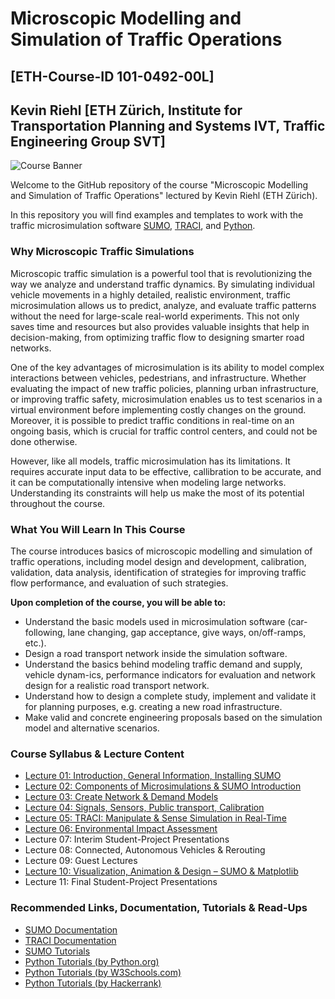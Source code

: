 # Microscopic Modelling and Simulation of Traffic Operations 
## [ETH-Course-ID 101-0492-00L]
## Kevin Riehl [ETH Zürich, Institute for Transportation Planning and Systems IVT, Traffic Engineering Group SVT]

![Course Banner](pictures/banner.PNG "Course Banner")

Welcome to the GitHub repository of the course "Microscopic Modelling and Simulation of Traffic Operations" lectured by Kevin Riehl (ETH Zürich).

In this repository you will find examples and templates to work with the traffic microsimulation software [SUMO](https://sumo.dlr.de/), [TRACI](https://sumo.dlr.de/docs/TraCI.html), and [Python](https://www.python.org/).

### Why Microscopic Traffic Simulations

Microscopic traffic simulation is a powerful tool that is revolutionizing the way we analyze and understand traffic dynamics. 
By simulating individual vehicle movements in a highly detailed, realistic environment, traffic microsimulation allows us to predict, analyze, and evaluate traffic patterns without the need for large-scale real-world experiments. 
This not only saves time and resources but also provides valuable insights that help in decision-making, from optimizing traffic flow to designing smarter road networks.

One of the key advantages of microsimulation is its ability to model complex interactions between vehicles, pedestrians, and infrastructure. 
Whether evaluating the impact of new traffic policies, planning urban infrastructure, or improving traffic safety, microsimulation enables us to test scenarios in a virtual environment before implementing costly changes on the ground.
Moreover, it is possible to predict traffic conditions in real-time on an ongoing basis, which is crucial for traffic control centers, and could not be done otherwise.

However, like all models, traffic microsimulation has its limitations. 
It requires accurate input data to be effective, callibration to be accurate, and it can be computationally intensive when modeling large networks. Understanding its constraints will help us make the most of its potential throughout the course.


### What You Will Learn In This Course
The course introduces basics of microscopic modelling and simulation of traffic operations, including model design and development, calibration, validation, data analysis, identification of strategies for improving traffic flow performance, and evaluation of such strategies. 

**Upon completion of the course, you will be able to:**
- Understand the basic models used in microsimulation software (car-following, lane changing, gap acceptance, give ways, on/off-ramps, etc.).
- Design a road transport network inside the simulation software.
- Understand the basics behind modeling traffic demand and supply, vehicle dynam-ics, performance indicators for evaluation and network design for a realistic road transport network.
- Understand how to design a complete study, implement and validate it for planning purposes, e.g. creating a new road infrastructure.
- Make valid and concrete engineering proposals based on the simulation model and alternative scenarios.

### Course Syllabus & Lecture Content
- [Lecture 01: Introduction, General Information, Installing SUMO](https://github.com/DerKevinRiehl/eth_microsimulation_traffic/blob/main/Lecture01/README.md)
- [Lecture 02: Components of Microsimulations & SUMO Introduction](https://github.com/DerKevinRiehl/eth_microsimulation_traffic/blob/main/Lecture02/README.md)
- [Lecture 03: Create Network & Demand Models](https://github.com/DerKevinRiehl/eth_microsimulation_traffic/blob/main/Lecture03/README.md)
- [Lecture 04: Signals, Sensors, Public transport, Calibration](https://github.com/DerKevinRiehl/eth_microsimulation_traffic/blob/main/Lecture04/README.md)
- [Lecture 05: TRACI: Manipulate & Sense Simulation in Real-Time](https://github.com/DerKevinRiehl/eth_microsimulation_traffic/blob/main/Lecture05/README.md)
- [Lecture 06: Environmental Impact Assessment](https://github.com/DerKevinRiehl/eth_microsimulation_traffic/blob/main/Lecture06/README.md)
- Lecture 07: Interim Student-Project Presentations
- Lecture 08: Connected, Autonomous Vehicles & Rerouting
- Lecture 09: Guest Lectures
- [Lecture 10: Visualization, Animation & Design – SUMO & Matplotlib](https://github.com/DerKevinRiehl/eth_microsimulation_traffic/blob/main/Lecture10/README.md)
- Lecture 11: Final Student-Project Presentations


### Recommended Links, Documentation, Tutorials & Read-Ups

- [SUMO Documentation](https://sumo.dlr.de/docs/index.html "SUMO Documentation")
- [TRACI Documentation](https://sumo.dlr.de/pydoc/traci.html "TRACI Documentation")
- [SUMO Tutorials](https://sumo.dlr.de/docs/Tutorials/index.html "SUMO Tutorials")
- [Python Tutorials (by Python.org)](https://docs.python.org/3/tutorial/index.html "Python Tutorial (by Python.org)")
- [Python Tutorials (by W3Schools.com)](https://www.w3schools.com/python/ "Python Tutorial (by W3Schools.com)")
- [Python Tutorials (by Hackerrank)](https://www.hackerrank.com/domains/python "Python Tutorial (by Hackerrank)")
